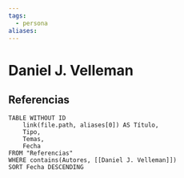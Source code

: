 ```yaml
---
tags:
  - persona
aliases:
---
```

# Daniel J. Velleman

## Referencias
```dataview
TABLE WITHOUT ID
    link(file.path, aliases[0]) AS Título,
    Tipo,
    Temas,
    Fecha
FROM "Referencias"
WHERE contains(Autores, [[Daniel J. Velleman]])
SORT Fecha DESCENDING
```
